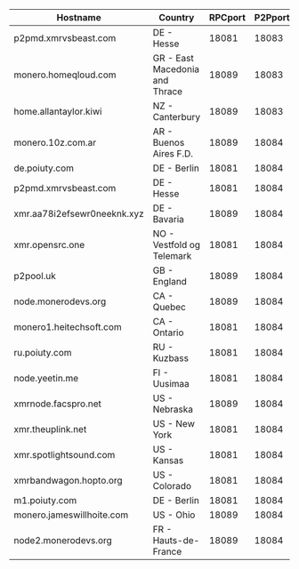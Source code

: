 Hostname | Country | RPCport | P2Pport
--- | --- | --- | ---
p2pmd.xmrvsbeast.com | DE - Hesse | 18081 | 18083
monero.homeqloud.com | GR - East Macedonia and Thrace | 18089 | 18083
home.allantaylor.kiwi | NZ - Canterbury | 18089 | 18083
monero.10z.com.ar | AR - Buenos Aires F.D. | 18089 | 18084
de.poiuty.com | DE - Berlin | 18081 | 18084
p2pmd.xmrvsbeast.com | DE - Hesse | 18081 | 18084
xmr.aa78i2efsewr0neeknk.xyz | DE - Bavaria | 18089 | 18084
xmr.opensrc.one | NO - Vestfold og Telemark | 18081 | 18084
p2pool.uk | GB - England | 18089 | 18084
node.monerodevs.org | CA - Quebec | 18089 | 18084
monero1.heitechsoft.com | CA - Ontario | 18081 | 18084
ru.poiuty.com | RU - Kuzbass | 18081 | 18084
node.yeetin.me | FI - Uusimaa | 18081 | 18084
xmrnode.facspro.net | US - Nebraska | 18089 | 18084
xmr.theuplink.net | US - New York | 18081 | 18084
xmr.spotlightsound.com | US - Kansas | 18081 | 18084
xmrbandwagon.hopto.org | US - Colorado | 18081 | 18084
m1.poiuty.com | DE - Berlin | 18081 | 18084
monero.jameswillhoite.com | US - Ohio | 18089 | 18084
node2.monerodevs.org | FR - Hauts-de-France | 18089 | 18084
